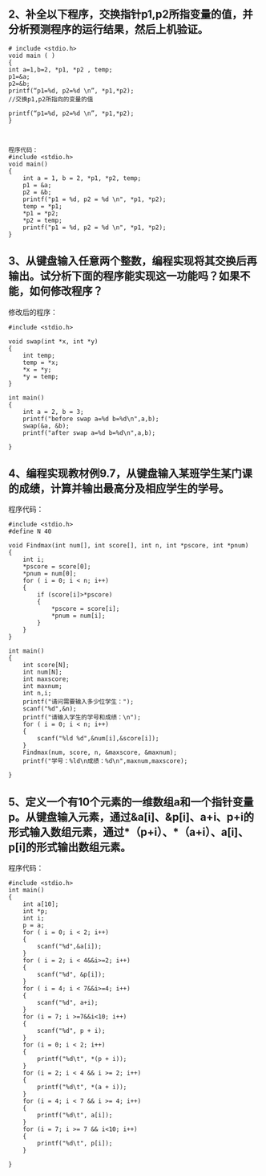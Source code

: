 


## 2、补全以下程序，交换指针p1,p2所指变量的值，并分析预测程序的运行结果，然后上机验证。

    # include <stdio.h> 
    void main ( ) 
    { 
    int a=1,b=2, *p1, *p2 , temp; 
    p1=&a;  
    p2=&b;  
    printf(“p1=%d, p2=%d \n”, *p1,*p2); 
    //交换p1,p2所指向的变量的值
                     
    printf(“p1=%d, p2=%d \n”, *p1,*p2);  
    }  



    程序代码：
    #include <stdio.h> 
    void main()
    {
    	int a = 1, b = 2, *p1, *p2, temp;
    	p1 = &a;
    	p2 = &b;
    	printf("p1 = %d, p2 = %d \n", *p1, *p2);
    	temp = *p1;
    	*p1 = *p2;
    	*p2 = temp;
    	printf("p1 = %d, p2 = %d \n", *p1, *p2);
    }




## 3、从键盘输入任意两个整数，编程实现将其交换后再输出。试分析下面的程序能实现这一功能吗？如果不能，如何修改程序？

 

修改后的程序：

    #include <stdio.h>
    
    void swap(int *x, int *y)
    {
    	int temp;
    	temp = *x;
    	*x = *y;
    	*y = temp;
    }
    
    int main()
    {
    	int a = 2, b = 3;
    	printf("before swap a=%d b=%d\n",a,b);
    	swap(&a, &b);
    	printf("after swap a=%d b=%d\n",a,b);
    
    }




 


## 4、编程实现教材例9.7，从键盘输入某班学生某门课的成绩，计算并输出最高分及相应学生的学号。

程序代码：

    #include <stdio.h>
    #define N 40
    
    void Findmax(int num[], int score[], int n, int *pscore, int *pnum)
    {
    	int i;
    	*pscore = score[0];
    	*pnum = num[0];
    	for ( i = 0; i < n; i++)
    	{
    		if (score[i]>*pscore)
    		{
    			*pscore = score[i];
    			*pnum = num[i];
    		}
    	}
    }
    
    int main()
    {
    	int score[N];
    	int num[N];
    	int maxscore;
    	int maxnum;
    	int n,i;
    	printf("请问需要输入多少位学生：");
    	scanf("%d",&n);
    	printf("请输入学生的学号和成绩：\n");
    	for ( i = 0; i < n; i++)
    	{
    		scanf("%ld %d",&num[i],&score[i]);
    	}
    	Findmax(num, score, n, &maxscore, &maxnum);
    	printf("学号：%ld\n成绩：%d\n",maxnum,maxscore);
    
    }





## 5、定义一个有10个元素的一维数组a和一个指针变量p。从键盘输入元素，通过&a[i]、&p[i]、a+i、p+i的形式输入数组元素，通过*（p+i）、*（a+i）、a[i]、p[i]的形式输出数组元素。

程序代码：

    #include <stdio.h>
    int main()
    {
    	int a[10];
    	int *p;
    	int i;
    	p = a;
    	for ( i = 0; i < 2; i++)
    	{
    		scanf("%d",&a[i]);
    	}
    	for ( i = 2; i < 4&&i>=2; i++)
    	{
    		scanf("%d", &p[i]);
    	}
    	for ( i = 4; i < 7&&i>=4; i++)
    	{
    		scanf("%d", a+i);
    	}
    	for (i = 7; i >=7&&i<10; i++)
    	{
    		scanf("%d", p + i);
    	}
    	for (i = 0; i < 2; i++)
    	{
    		printf("%d\t", *(p + i));
    	}
    	for (i = 2; i < 4 && i >= 2; i++)
    	{
    		printf("%d\t", *(a + i));
    	}
    	for (i = 4; i < 7 && i >= 4; i++)
    	{
    		printf("%d\t", a[i]);
    	}
    	for (i = 7; i >= 7 && i<10; i++)
    	{
    		printf("%d\t", p[i]);
    	}
    	
    }








